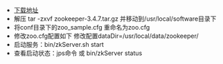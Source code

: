 - [下载地址](http://mirror.bit.edu.cn/apache/zookeeper/)
- 解压 tar -zxvf zookeeper-3.4.7.tar.gz 并移动到/usr/local/software目录下
- 将conf目录下的zoo_sample.cfg 重命名为zoo.cfg
- 修改zoo.cfg配置如下
修改配置dataDir=/usr/local/data/zookeeper/
- 启动服务：bin/zkServer.sh start
- 查看启动状态：jps命令 或 bin/zkServer status


